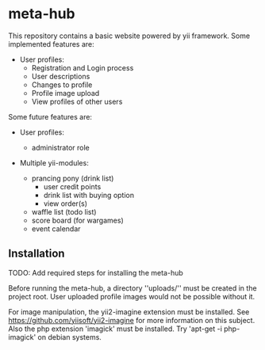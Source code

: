 # meta-hub
This repository contains a basic website powered by yii framework.
Some implemented features are:
* User profiles:
    * Registration and Login process
    * User descriptions
    * Changes to profile
    * Profile image upload
    * View profiles of other users

Some future features are:

* User profiles:
    * administrator role

* Multiple yii-modules:
    * prancing pony (drink list)
       * user credit points
       * drink list with buying option
       * view order(s)
    * waffle list (todo list)
    * score board (for wargames)
    * event calendar

## Installation
TODO: Add required steps for installing the meta-hub

Before running the meta-hub, a directory ''uploads/'' must be created in the project root.
User uploaded profile images would not be possible without it.

For image manipulation, the yii2-imagine extension must be installed.
See https://github.com/yiisoft/yii2-imagine for more information on this subject.
Also the php extension 'imagick' must be installed. Try 'apt-get -i php-imagick' on debian systems.
